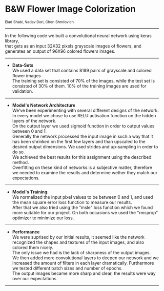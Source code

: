 # B&W Flower Image Colorization
<small>Elad Shabi, Nadav Dori, Chen Shmilovich</small>
<hr>

In the following code we built a convolutional neural network using keras library,<br>
that gets as an input 32X32 pixels grayscale images of flowers, and generates an output of 96X96 colored flowers images.

<hr>

* <b>Data-Sets</b><br>
We used a data set that contains 8189 pairs of grayscale and colored flower images<br>
The training set is consisted of 70% of the images, while the test set is consisted of 30% of them. 10% of the training images are used for validation.<br>

<hr>

* <b>Model's Network Architecture</b><br>
We've been experimenting with several different designs of the network.<br>
In every model we chose to use RELU activation function on the hidden layers of the network.<br>
On the output layer we used sigmoid function in order to output values between 0 and 1.<br>
Generally the network processed the input image in such a way that it has been shrinked on the first few layers and than upscaled to the desired output dimensions. We used strides and up-sampling in order to do so.<br>
We achieved the best results for this assignment using the described method.<br>
Overfitting on these kind of networks is a subjective matter, therefore we needed to examine the results and determine wether they match our expectations.
<hr>

* <b>Model's Training</b><br>
We normalized the input pixel values to be between 0 and 1, and used the mean square error loss function to measure our results.<br>
After that we also tried using the "msle" loss function which we found more suitable for our project.
On both occasions we used the "rmsprop" optimizer to minimize our loss.
<hr>

* <b>Performance</b><br>
We were suprised by our initial results, it seemed like the network recognized the shapes and textures of the input images, and also colored them nicely.<br>
The only issue we had is the lack of sharpness of the output images.<br>
We then added more convolutional layers to deepen our network and we increased the amount of filters in each layer dramatically. Furthermore we tested different batch sizes and number of epochs.<br>
The output images became more sharp and clear, the results were way over our expectations.
<hr>
